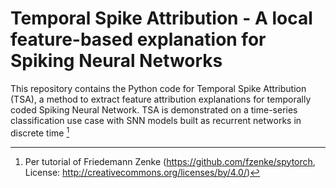 # Temporal Spike Attribution - A local feature-based explanation for Spiking Neural Networks

This repository contains the Python code for Temporal Spike Attribution (TSA), a method to extract 
feature attribution explanations for temporally coded Spiking Neural Network. 
TSA is demonstrated on a time-series classification use case with SNN models built as recurrent networks in discrete 
time [^1] 

[^1]: Per tutorial of Friedemann Zenke (https://github.com/fzenke/spytorch, License: http://creativecommons.org/licenses/by/4.0/)